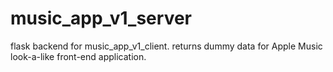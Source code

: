 # music_app_v1_server
flask backend for music_app_v1_client. returns dummy data for Apple Music look-a-like front-end application.
